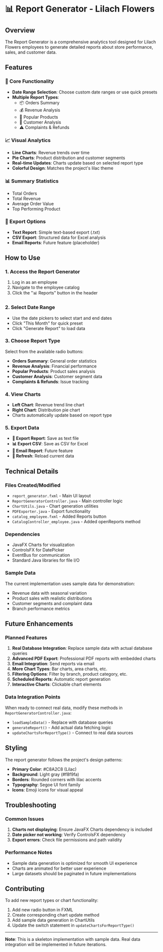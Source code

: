 # 📊 Report Generator - Lilach Flowers

## Overview
The Report Generator is a comprehensive analytics tool designed for Lilach Flowers employees to generate detailed reports about store performance, sales, and customer data.

## Features

### 🎯 Core Functionality
- **Date Range Selection**: Choose custom date ranges or use quick presets
- **Multiple Report Types**: 
  - 📦 Orders Summary
  - 💰 Revenue Analysis  
  - 🌹 Popular Products
  - 👥 Customer Analysis
  - ⚠️ Complaints & Refunds

### 📈 Visual Analytics
- **Line Charts**: Revenue trends over time
- **Pie Charts**: Product distribution and customer segments
- **Real-time Updates**: Charts update based on selected report type
- **Colorful Design**: Matches the project's lilac theme

### 📊 Summary Statistics
- Total Orders
- Total Revenue
- Average Order Value
- Top Performing Product

### 💾 Export Options
- **Text Report**: Simple text-based export (.txt)
- **CSV Export**: Structured data for Excel analysis
- **Email Reports**: Future feature (placeholder)

## How to Use

### 1. Access the Report Generator
1. Log in as an employee
2. Navigate to the employee catalog
3. Click the "📊 Reports" button in the header

### 2. Select Date Range
- Use the date pickers to select start and end dates
- Click "This Month" for quick preset
- Click "Generate Report" to load data

### 3. Choose Report Type
Select from the available radio buttons:
- **Orders Summary**: General order statistics
- **Revenue Analysis**: Financial performance
- **Popular Products**: Product sales analysis
- **Customer Analysis**: Customer segment data
- **Complaints & Refunds**: Issue tracking

### 4. View Charts
- **Left Chart**: Revenue trend line chart
- **Right Chart**: Distribution pie chart
- Charts automatically update based on report type

### 5. Export Data
- **📄 Export Report**: Save as text file
- **📊 Export CSV**: Save as CSV for Excel
- **📧 Email Report**: Future feature
- **🔄 Refresh**: Reload current data

## Technical Details

### Files Created/Modified
- `report_generator.fxml` - Main UI layout
- `ReportGeneratorController.java` - Main controller logic
- `ChartUtils.java` - Chart generation utilities
- `PDFExporter.java` - Export functionality
- `catalog_employee.fxml` - Added Reports button
- `CatalogController_employee.java` - Added openReports method

### Dependencies
- JavaFX Charts for visualization
- ControlsFX for DatePicker
- EventBus for communication
- Standard Java libraries for file I/O

### Sample Data
The current implementation uses sample data for demonstration:
- Revenue data with seasonal variation
- Product sales with realistic distributions
- Customer segments and complaint data
- Branch performance metrics

## Future Enhancements

### Planned Features
1. **Real Database Integration**: Replace sample data with actual database queries
2. **Advanced PDF Export**: Professional PDF reports with embedded charts
3. **Email Integration**: Send reports via email
4. **More Chart Types**: Bar charts, area charts, etc.
5. **Filtering Options**: Filter by branch, product category, etc.
6. **Scheduled Reports**: Automatic report generation
7. **Interactive Charts**: Clickable chart elements

### Data Integration Points
When ready to connect real data, modify these methods in `ReportGeneratorController.java`:
- `loadSampleData()` - Replace with database queries
- `generateReport()` - Add actual data fetching logic
- `updateChartsForReportType()` - Connect to real data sources

## Styling
The report generator follows the project's design patterns:
- **Primary Color**: #C8A2C8 (Lilac)
- **Background**: Light gray (#f8f9fa)
- **Borders**: Rounded corners with lilac accents
- **Typography**: Segoe UI font family
- **Icons**: Emoji icons for visual appeal

## Troubleshooting

### Common Issues
1. **Charts not displaying**: Ensure JavaFX Charts dependency is included
2. **Date picker not working**: Verify ControlsFX dependency
3. **Export errors**: Check file permissions and path validity

### Performance Notes
- Sample data generation is optimized for smooth UI experience
- Charts are animated for better user experience
- Large datasets should be paginated in future implementations

## Contributing
To add new report types or chart functionality:
1. Add new radio button in FXML
2. Create corresponding chart update method
3. Add sample data generation in ChartUtils
4. Update the switch statement in `updateChartsForReportType()`

---

**Note**: This is a skeleton implementation with sample data. Real data integration will be implemented in future iterations. 